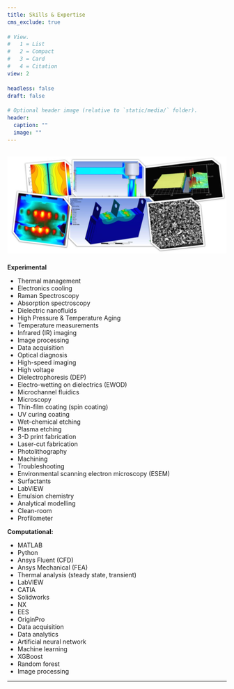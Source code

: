 ```yaml
---
title: Skills & Expertise
cms_exclude: true

# View.
#   1 = List
#   2 = Compact
#   3 = Card
#   4 = Citation
view: 2

headless: false
draft: false

# Optional header image (relative to `static/media/` folder).
header:
  caption: ""
  image: ""
---
```

![screen reader text](skills.jpg)
---
**Experimental**
* Thermal management
* Electronics cooling
* Raman Spectroscopy
* Absorption spectroscopy
* Dielectric nanofluids
* High Pressure & Temperature Aging
* Temperature measurements
* Infrared (IR) imaging
* Image processing
* Data acquisition
* Optical diagnosis 
* High-speed imaging
* High voltage 
* Dielectrophoresis (DEP)
* Electro-wetting on dielectrics (EWOD)
* Microchannel fluidics
* Microscopy
* Thin-film coating (spin coating)
* UV curing coating
* Wet-chemical etching
* Plasma etching
* 3-D print fabrication
* Laser-cut fabrication
* Photolithography 
* Machining
* Troubleshooting
* Environmental scanning electron microscopy (ESEM)
* Surfactants
* LabVIEW
* Emulsion chemistry
* Analytical modelling
* Clean-room
* Profilometer

**Computational:**
* MATLAB
* Python
* Ansys Fluent (CFD)
* Ansys Mechanical (FEA)
* Thermal analysis (steady state, transient)  
* LabVIEW
* CATIA
* Solidworks
* NX
* EES
* OriginPro
* Data acquisition
* Data analytics
* Artificial neural network
* Machine learning
* XGBoost
* Random forest
* Image processing 
---
